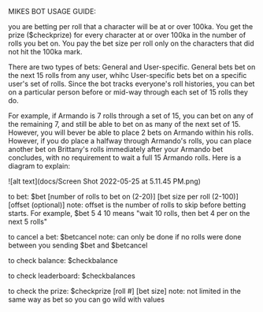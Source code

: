 MIKES BOT USAGE GUIDE:

you are betting per roll that a character will be at or over 100ka. You get the prize ($checkprize) for every character at or over 100ka in the number of rolls you bet on. You pay the bet size per roll only on the characters that did not hit the 100ka mark. 

There are two types of bets: General and User-specific. General bets bet on the next 15 rolls from any user, whihc User-specific bets bet on a specific user's set of rolls. Since the bot tracks everyone's roll histories, you can bet on a particular person before or mid-way through each set of 15 rolls they do.

For example, if Armando is 7 rolls through a set of 15, you can bet on any of the remaining 7, and still be able to bet on as many of the next set of 15. However, you will bever be able to place 2 bets on Armando within his rolls. However, if you do place a halfway through Armando's rolls, you can place another bet on Brittany's rolls immediately after your Armando bet concludes, with no requirement to wait a full 15 Armando rolls. Here is a diagram to explain: 

![alt text](docs/Screen Shot 2022-05-25 at 5.11.45 PM.png)

to bet: $bet [number of rolls to bet on (2-20)] [bet size per roll (2-100)] [offset (optional)]
    note: offset is the number of rolls to skip before betting starts. For example, $bet 5 4 10 means "wait 10 rolls, then bet 4 per on the next 5 rolls"

to cancel a bet: $betcancel 
    note: can only be done if no rolls were done between you sending $bet and $betcancel

to check balance: $checkbalance

to check leaderboard: $checkbalances

to check the prize: $checkprize [roll #] [bet size] 
   note: not limited in the same way as bet so you can go wild with values 
